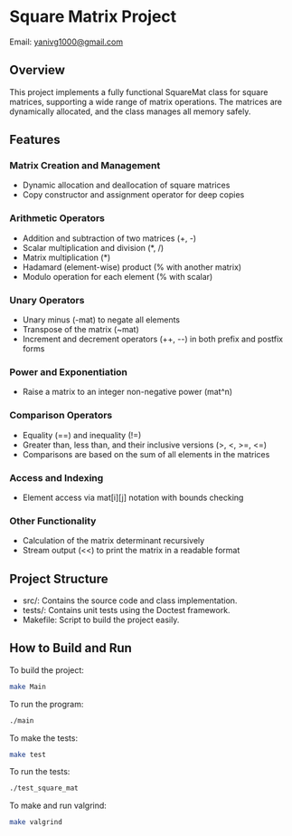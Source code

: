 # Square Matrix Project

Email: yanivg1000@gmail.com

## Overview
This project implements a fully functional SquareMat class for square matrices, supporting a wide range of matrix operations.
The matrices are dynamically allocated, and the class manages all memory safely.

## Features

### Matrix Creation and Management
- Dynamic allocation and deallocation of square matrices
- Copy constructor and assignment operator for deep copies

### Arithmetic Operators
- Addition and subtraction of two matrices (+, -)
- Scalar multiplication and division (*, /)
- Matrix multiplication (*)
- Hadamard (element-wise) product (% with another matrix)
- Modulo operation for each element (% with scalar)

### Unary Operators
- Unary minus (-mat) to negate all elements
- Transpose of the matrix (~mat)
- Increment and decrement operators (++, --) in both prefix and postfix forms

### Power and Exponentiation
- Raise a matrix to an integer non-negative power (mat^n)

### Comparison Operators
- Equality (==) and inequality (!=)
- Greater than, less than, and their inclusive versions (>, <, >=, <=)
- Comparisons are based on the sum of all elements in the matrices

### Access and Indexing
- Element access via mat[i][j] notation with bounds checking

### Other Functionality
- Calculation of the matrix determinant recursively
- Stream output (<<) to print the matrix in a readable format

## Project Structure
- src/: Contains the source code and class implementation.
- tests/: Contains unit tests using the Doctest framework.
- Makefile: Script to build the project easily.

## How to Build and Run

To build the project:
```bash
make Main
```

To run the program:
```bash
./main
```

To make the tests:
```bash
make test
```

To run the tests:
```bash
./test_square_mat
```

To make and run valgrind:
```bash
make valgrind
```